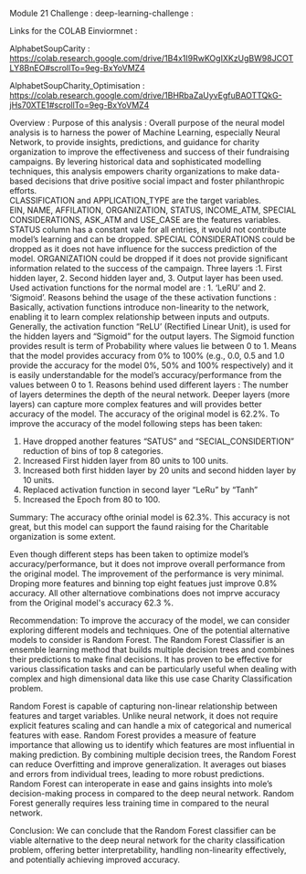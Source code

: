 Module 21 Challenge :
deep-learning-challenge :

Links for the COLAB Einviormnet :

AlphabetSoupCarity : https://colab.research.google.com/drive/1B4x1I9RwKOgIXKzUgBW98JCOTLY8BnEO#scrollTo=9eg-BxYoVMZ4

AlphabetSoupCharity_Optimisation :  https://colab.research.google.com/drive/1BHRbaZaUyvEgfuBAOTTQkG-jHs70XTE1#scrollTo=9eg-BxYoVMZ4

Overview : Purpose of this analysis : 
Overall purpose of the neural model analysis is to harness the power of Machine Learning, especially Neural Network, to provide insights, predictions, and guidance for charity organization  to improve the effectiveness and success of their fundraising campaigns. By levering historical data and sophisticated modelling techniques, this analysis empowers charity organizations to make data-based decisions that drive positive social impact and foster philanthropic efforts.	
CLASSIFICATION and APPLICATION_TYPE are the target variables.	
EIN, NAME, AFFILATION, ORGANIZATION, STATUS, INCOME_ATM, SPECIAL CONSIDERATIONS, ASK_ATM and USE_CASE are the features variables.
STATUS column has a constant vale for all entries, it would not contribute model’s learning and can be dropped.
SPECIAL CONSIDERATIONS could be dropped as it does not have influence for the success prediction of the model.
ORGANIZATION could be dropped if it does not provide significant information related to the success of the campaign.
Three layers :1. First hidden layer, 2. Second hidden layer and, 3. Output layer has been used.
Used activation functions for the normal model are : 1.  ‘LeRU’ and 2. ‘Sigmoid’.
Reasons behind the usage of the these activation functions : Basically, activation functions introduce non-linearity to the network, enabling it to learn complex relationship between inputs and outputs.
Generally, the activation function “ReLU’ (Rectified Linear Unit), is used for the hidden layers and “Sigmoid” for the output layers. The Sigmoid function provides result is term of Probability where values lie between 0 to 1. Means that the model provides accuracy from 0% to 100% (e.g., 0.0, 0.5 and 1.0 provide the accuracy for the model 0%, 50% and 100% respectively) and it is easily understandable for the model’s accuracy/performance from the values between 0 to 1. 
Reasons behind used different layers : The number of layers determines the depth of the neural network. Deeper layers (more layers) can capture more complex features and will provides better accuracy of the model.
The accuracy of the original model is 62.2%. To improve the accuracy of the model following steps has been taken:
1.	Have dropped another features “SATUS” and “SECIAL_CONSIDERTION” reduction of bins of top 8 categories.
2.	Increased First hidden layer from 80 units to 100 units.
3.	Increased both first hidden layer by 20 units and second hidden layer by 10 units.
4.	Replaced activation function in second layer “LeRu” by “Tanh”
5.	Increased the Epoch from 80 to 100.

Summary: The accuracy ofthe orinial model is 62.3%. This accuracy is not great, but this model can support the faund raising for the Charitable organization is some extent.

Even though different steps has been taken to optimize model’s accuracy/performance, but it does not improve overall  performance from the original model. The improvement of the performance is very minimal. Droping more features and binning top eight featues just improve 0.8% accuracy. All other alternatiove combinations does not imprve accuracy from the Original model's accuracy 62.3 %.

Recommendation: To improve the accuracy of the model, we can consider exploring different models and techniques. One of the potential alternative models to consider is Random Forest. The Random Forest Classifier is an ensemble learning method that builds multiple decision trees and combines their predictions to make final decisions. It has proven to be effective for various classification tasks and can be particularly useful when dealing with complex and high dimensional data like this use case Charity Classification problem.

Random Forest is capable of capturing non-linear relationship between features and target variables. Unlike neural network, it does not require explicit features scaling and can handle a mix of categorical and numerical features with ease.
Random Forest provides a measure of feature importance that allowing us to identify which features are most influential in making prediction.
By combining multiple decision trees, the Random Forest can reduce Overfitting and improve generalization. It averages out biases and errors from individual trees, leading to more robust predictions.
Random Forest can interoperate in ease and gains insights into mole’s decision-making process in compared to the deep neural network.
Random Forest generally requires less training time in compared to the neural network.

Conclusion: We can conclude that the Random Forest classifier can be viable alternative to the deep neural network for the charity classification problem, offering better interpretability, handling non-linearity effectively, and potentially achieving improved accuracy.
















											

